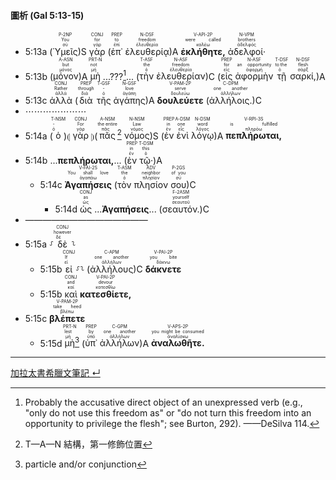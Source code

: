 #### 圖析 (Gal 5:13-15)

- <rt>5:13a</rt> (<RUBY><ruby><ruby>Ὑμεῖς<rt>σύ</rt></ruby><rt>You</rt></ruby><rt>P-2NP</rt></RUBY>)S <RUBY><ruby><ruby>γὰρ<rt>γάρ</rt></ruby><rt>for</rt></ruby><rt>CONJ</rt></RUBY> (<RUBY><ruby><ruby>ἐπ᾽<rt>ἐπί</rt></ruby><rt>to</rt></ruby><rt>PREP</rt></RUBY> <RUBY><ruby><ruby>ἐλευθερίᾳ<rt>ἐλευθερία</rt></ruby><rt>freedom</rt></ruby><rt>N-DSF</rt></RUBY>)A <RUBY><ruby><ruby><strong>ἐκλήθητε,</strong><rt>καλέω</rt></ruby><rt>were called</rt></ruby><rt>V-API-2P</rt></RUBY> <RUBY><ruby><ruby>ἀδελφοί·<rt>ἀδελφός</rt></ruby><rt>brothers</rt></ruby><rt>N-VPM</rt></RUBY> 
- <rt>5:13b</rt> (<RUBY><ruby><ruby>μόνον<rt>μόνος</rt></ruby><rt>but</rt></ruby><rt>A-ASN</rt></RUBY>)A <RUBY><ruby><ruby>μὴ<rt>μή</rt></ruby><rt>not</rt></ruby><rt>PRT-N</rt></RUBY> ...???[^3]... (<RUBY><ruby><ruby>τὴν<rt>ὁ</rt></ruby><rt>the</rt></ruby><rt>T-ASF</rt></RUBY> <RUBY><ruby><ruby>ἐλευθερίαν<rt>ἐλευθερία</rt></ruby><rt>freedom</rt></ruby><rt>N-ASF</rt></RUBY>)C (<RUBY><ruby><ruby>εἰς<rt>εἰς</rt></ruby><rt>for</rt></ruby><rt>PREP</rt></RUBY> <RUBY><ruby><ruby>ἀφορμὴν<rt>ἀφορμή</rt></ruby><rt>an opportunity</rt></ruby><rt>N-ASF</rt></RUBY> <RUBY><ruby><ruby>τῇ<rt>ὁ</rt></ruby><rt>to the</rt></ruby><rt>T-DSF</rt></RUBY> <RUBY><ruby><ruby>σαρκί,<rt>σάρξ</rt></ruby><rt>flesh</rt></ruby><rt>N-DSF</rt></RUBY>)A
- <rt>5:13c</rt> <RUBY><ruby><ruby>ἀλλὰ<rt>ἀλλά</rt></ruby><rt>Rather</rt></ruby><rt>CONJ</rt></RUBY> (<RUBY><ruby><ruby>διὰ<rt>διά</rt></ruby><rt>through</rt></ruby><rt>PREP</rt></RUBY> <RUBY><ruby><ruby>τῆς<rt>ὁ</rt></ruby><rt>-</rt></ruby><rt>T-GSF</rt></RUBY> <RUBY><ruby><ruby>ἀγάπης<rt>ἀγάπη</rt></ruby><rt>love</rt></ruby><rt>N-GSF</rt></RUBY>)A <RUBY><ruby><ruby><strong>δουλεύετε</strong><rt>δουλεύω</rt></ruby><rt>serve</rt></ruby><rt>V-PAM-2P</rt></RUBY> (<RUBY><ruby><ruby>ἀλλήλοις.<rt>ἀλλήλων</rt></ruby><rt>one another</rt></ruby><rt>C-DPM</rt></RUBY>)C
- ⋯⋯⋯⋯⋯⋯⋯
- <rt>5:14a</rt> (<RUBY><ruby><ruby>ὁ<rt>ὁ</rt></ruby><rt>-</rt></ruby><rt>T-NSM</rt></RUBY>)⦇ <RUBY><ruby><ruby>γὰρ<rt>γάρ</rt></ruby><rt>For</rt></ruby><rt>CONJ</rt></RUBY> ⦈(<RUBY><ruby><ruby>πᾶς<rt>πᾶς</rt></ruby><rt>the entire</rt></ruby><rt>A-NSM</rt></RUBY>[^1] <RUBY><ruby><ruby>νόμος<rt>νόμος</rt></ruby><rt>Law</rt></ruby><rt>N-NSM</rt></RUBY>)S (<RUBY><ruby><ruby>ἐν<rt>ἐν</rt></ruby><rt>in</rt></ruby><rt>PREP</rt></RUBY> <RUBY><ruby><ruby>ἑνὶ<rt>εἷς</rt></ruby><rt>one</rt></ruby><rt>A-DSM</rt></RUBY> <RUBY><ruby><ruby>λόγῳ<rt>λόγος</rt></ruby><rt>word</rt></ruby><rt>N-DSM</rt></RUBY>)A <RUBY><ruby><ruby><strong>πεπλήρωται,</strong><rt>πληρόω</rt></ruby><rt>is fulfilled</rt></ruby><rt>V-RPI-3S</rt></RUBY> 
- <rt>5:14b</rt> ...<strong>πεπλήρωται,</strong>... (<RUBY><ruby><ruby>ἐν<rt>ἐν</rt></ruby><rt>in</rt></ruby><rt>PREP</rt></RUBY> <RUBY><ruby><ruby>τῷ·<rt>ὁ</rt></ruby><rt>this</rt></ruby><rt>T-DSM</rt></RUBY>)A 
	- <rt>5:14c</rt> <RUBY><ruby><ruby><strong>Ἀγαπήσεις</strong><rt>ἀγαπάω</rt></ruby><rt>You shall love</rt></ruby><rt>V-FAI-2S</rt></RUBY> (<RUBY><ruby><ruby>τὸν<rt>ὁ</rt></ruby><rt>the</rt></ruby><rt>T-ASM</rt></RUBY> <RUBY><ruby><ruby>πλησίον<rt>πλησίον</rt></ruby><rt>neighbor</rt></ruby><rt>ADV</rt></RUBY> <RUBY><ruby><ruby>σου<rt>σύ</rt></ruby><rt>of you</rt></ruby><rt>P-2GS</rt></RUBY>)C
		- <rt>5:14d</rt> <RUBY><ruby><ruby>ὡς<rt>ὡς</rt></ruby><rt>as</rt></ruby><rt>CONJ</rt></RUBY> ...<strong>Ἀγαπήσεις</strong>... (<RUBY><ruby><ruby>σεαυτόν.<rt>σεαυτοῦ</rt></ruby><rt>yourself</rt></ruby><rt>F-2ASM</rt></RUBY>)C
- ——————————————
- <rt>5:15a</rt> ⸉<RUBY><ruby><ruby>δὲ<rt>δέ</rt></ruby><rt>however</rt></ruby><rt>CONJ</rt></RUBY>⸊
	- <rt>5:15b</rt> <RUBY><ruby><ruby>εἰ<rt>εἰ</rt></ruby><rt>If</rt></ruby><rt>CONJ</rt></RUBY> ⸉⸊ (<RUBY><ruby><ruby>ἀλλήλους<rt>ἀλλήλων</rt></ruby><rt>one another</rt></ruby><rt>C-APM</rt></RUBY>)C <RUBY><ruby><ruby><strong>δάκνετε</strong><rt>δάκνω</rt></ruby><rt>you bite</rt></ruby><rt>V-PAI-2P</rt></RUBY>
	- <rt>5:15b</rt> <RUBY><ruby><ruby>καὶ<rt>καί</rt></ruby><rt>and</rt></ruby><rt>CONJ</rt></RUBY> <RUBY><ruby><ruby><strong>κατεσθίετε,</strong><rt>κατεσθίω</rt></ruby><rt>devour</rt></ruby><rt>V-PAI-2P</rt></RUBY> 
- <rt>5:15c</rt> <RUBY><ruby><ruby><strong>βλέπετε</strong><rt>βλέπω</rt></ruby><rt>take heed</rt></ruby><rt>V-PAM-2P</rt></RUBY> 
	- <rt>5:15d</rt> <RUBY><ruby><ruby>μὴ<rt>μή</rt></ruby><rt>lest</rt></ruby><rt>PRT-N</rt></RUBY>[^2] (<RUBY><ruby><ruby>ὑπ᾽<rt>ὑπό</rt></ruby><rt>by</rt></ruby><rt>PREP</rt></RUBY> <RUBY><ruby><ruby>ἀλλήλων<rt>ἀλλήλων</rt></ruby><rt>one another</rt></ruby><rt>C-GPM</rt></RUBY>)A <RUBY><ruby><ruby><strong>ἀναλωθῆτε.</strong><rt>ἀναλίσκω</rt></ruby><rt>you might be consumed</rt></ruby><rt>V-APS-2P</rt></RUBY>



[^1]: T—A—N 結構，第一修飾位置
[^2]: particle and/or conjunction
[^3]: Probably the accusative direct object of an unexpressed verb (e.g., "only do not use this freedom as" or "do not turn this freedom into an opportunity to privilege the flesh"; see Burton, 292). ——DeSilva 114.


---
[加拉太書希臘文筆記 ↵](Galatians-Notes.md)